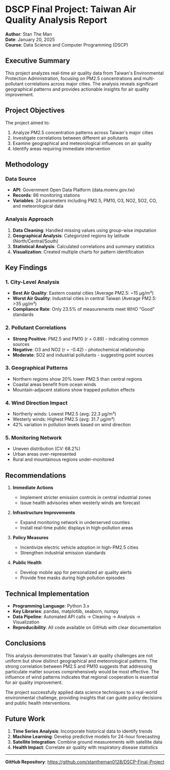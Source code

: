 # DSCP Final Project: Taiwan Air Quality Analysis Report

**Author**: Stan The Man  
**Date**: January 20, 2025  
**Course**: Data Science and Computer Programming (DSCP)

## Executive Summary

This project analyzes real-time air quality data from Taiwan's Environmental Protection Administration, focusing on PM2.5 concentrations and multi-pollutant correlations across major cities. The analysis reveals significant geographical patterns and provides actionable insights for air quality improvement.

## Project Objectives

The project aimed to:
1. Analyze PM2.5 concentration patterns across Taiwan's major cities
2. Investigate correlations between different air pollutants
3. Examine geographical and meteorological influences on air quality
4. Identify areas requiring immediate intervention

## Methodology

### Data Source
- **API**: Government Open Data Platform (data.moenv.gov.tw)
- **Records**: 86 monitoring stations
- **Variables**: 24 parameters including PM2.5, PM10, O3, NO2, SO2, CO, and meteorological data

### Analysis Approach
1. **Data Cleaning**: Handled missing values using group-wise imputation
2. **Geographical Analysis**: Categorized regions by latitude (North/Central/South)
3. **Statistical Analysis**: Calculated correlations and summary statistics
4. **Visualization**: Created multiple charts for pattern identification

## Key Findings

### 1. City-Level Analysis
- **Best Air Quality**: Eastern coastal cities (Average PM2.5: ~15 μg/m³)
- **Worst Air Quality**: Industrial cities in central Taiwan (Average PM2.5: >35 μg/m³)
- **Compliance Rate**: Only 23.5% of measurements meet WHO "Good" standards

### 2. Pollutant Correlations
- **Strong Positive**: PM2.5 and PM10 (r = 0.89) - indicating common sources
- **Negative**: O3 and NO2 (r = -0.42) - photochemical relationship
- **Moderate**: SO2 and industrial pollutants - suggesting point sources

### 3. Geographical Patterns
- Northern regions show 20% lower PM2.5 than central regions
- Coastal areas benefit from ocean winds
- Mountain-adjacent stations show trapped pollution effects

### 4. Wind Direction Impact
- Northerly winds: Lowest PM2.5 (avg: 22.3 μg/m³)
- Westerly winds: Highest PM2.5 (avg: 31.7 μg/m³)
- 42% variation in pollution levels based on wind direction

### 5. Monitoring Network
- Uneven distribution (CV: 68.2%)
- Urban areas over-represented
- Rural and mountainous regions under-monitored

## Recommendations

1. **Immediate Actions**
   - Implement stricter emission controls in central industrial zones
   - Issue health advisories when westerly winds are forecast

2. **Infrastructure Improvements**
   - Expand monitoring network in underserved counties
   - Install real-time public displays in high-pollution areas

3. **Policy Measures**
   - Incentivize electric vehicle adoption in high-PM2.5 cities
   - Strengthen industrial emission standards

4. **Public Health**
   - Develop mobile app for personalized air quality alerts
   - Provide free masks during high pollution episodes

## Technical Implementation

- **Programming Language**: Python 3.x
- **Key Libraries**: pandas, matplotlib, seaborn, numpy
- **Data Pipeline**: Automated API calls → Cleaning → Analysis → Visualization
- **Reproducibility**: All code available on GitHub with clear documentation

## Conclusions

This analysis demonstrates that Taiwan's air quality challenges are not uniform but show distinct geographical and meteorological patterns. The strong correlation between PM2.5 and PM10 suggests that addressing particulate matter sources comprehensively would be most effective. The influence of wind patterns indicates that regional cooperation is essential for air quality improvement.

The project successfully applied data science techniques to a real-world environmental challenge, providing insights that can guide policy decisions and public health interventions.

## Future Work

1. **Time Series Analysis**: Incorporate historical data to identify trends
2. **Machine Learning**: Develop predictive models for 24-hour forecasting
3. **Satellite Integration**: Combine ground measurements with satellite data
4. **Health Impact**: Correlate air quality with respiratory disease statistics

---

**GitHub Repository**: https://github.com/stantheman0128/DSCP-Final-Project  
